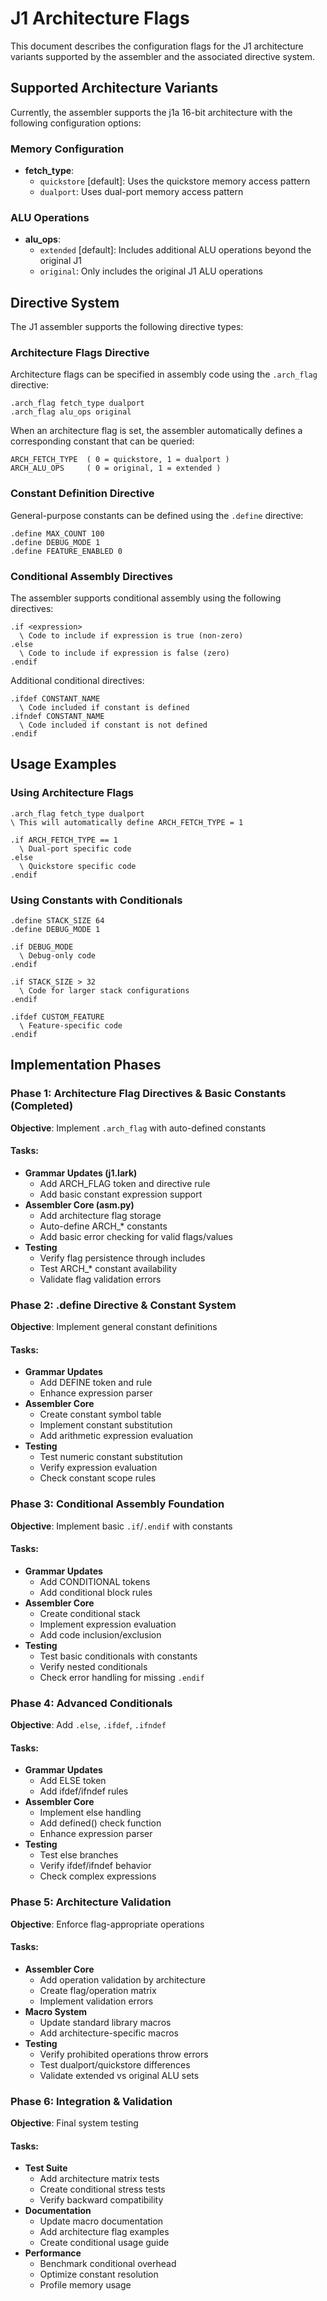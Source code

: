 # J1 Architecture Flags

This document describes the configuration flags for the J1 architecture variants supported by the assembler and the associated directive system.

## Supported Architecture Variants

Currently, the assembler supports the j1a 16-bit architecture with the following configuration options:

### Memory Configuration
- **fetch_type**:
  - `quickstore` [default]: Uses the quickstore memory access pattern
  - `dualport`: Uses dual-port memory access pattern

### ALU Operations
- **alu_ops**:
  - `extended` [default]: Includes additional ALU operations beyond the original J1
  - `original`: Only includes the original J1 ALU operations

## Directive System

The J1 assembler supports the following directive types:

### Architecture Flags Directive

Architecture flags can be specified in assembly code using the `.arch_flag` directive:

```
.arch_flag fetch_type dualport
.arch_flag alu_ops original
```

When an architecture flag is set, the assembler automatically defines a corresponding constant that can be queried:

```
ARCH_FETCH_TYPE  ( 0 = quickstore, 1 = dualport )
ARCH_ALU_OPS     ( 0 = original, 1 = extended )
```

### Constant Definition Directive

General-purpose constants can be defined using the `.define` directive:

```
.define MAX_COUNT 100
.define DEBUG_MODE 1
.define FEATURE_ENABLED 0
```

### Conditional Assembly Directives

The assembler supports conditional assembly using the following directives:

```
.if <expression>
  \ Code to include if expression is true (non-zero)
.else
  \ Code to include if expression is false (zero)
.endif
```

Additional conditional directives:

```
.ifdef CONSTANT_NAME
  \ Code included if constant is defined
.ifndef CONSTANT_NAME
  \ Code included if constant is not defined
.endif
```

## Usage Examples

### Using Architecture Flags

```
.arch_flag fetch_type dualport
\ This will automatically define ARCH_FETCH_TYPE = 1

.if ARCH_FETCH_TYPE == 1
  \ Dual-port specific code
.else
  \ Quickstore specific code
.endif
```

### Using Constants with Conditionals

```
.define STACK_SIZE 64
.define DEBUG_MODE 1

.if DEBUG_MODE
  \ Debug-only code
.endif

.if STACK_SIZE > 32
  \ Code for larger stack configurations
.endif

.ifdef CUSTOM_FEATURE
  \ Feature-specific code
.endif
```

## Implementation Phases

### Phase 1: Architecture Flag Directives & Basic Constants (Completed)
**Objective**: Implement `.arch_flag` with auto-defined constants

#### Tasks:
- **Grammar Updates (j1.lark)**
  - Add ARCH_FLAG token and directive rule
  - Add basic constant expression support
- **Assembler Core (asm.py)**
  - Add architecture flag storage
  - Auto-define ARCH_* constants
  - Add basic error checking for valid flags/values
- **Testing**
  - Verify flag persistence through includes
  - Test ARCH_* constant availability
  - Validate flag validation errors

### Phase 2: .define Directive & Constant System
**Objective**: Implement general constant definitions

#### Tasks:
- **Grammar Updates**
  - Add DEFINE token and rule
  - Enhance expression parser
- **Assembler Core**
  - Create constant symbol table
  - Implement constant substitution
  - Add arithmetic expression evaluation
- **Testing**
  - Test numeric constant substitution
  - Verify expression evaluation
  - Check constant scope rules

### Phase 3: Conditional Assembly Foundation
**Objective**: Implement basic `.if`/`.endif` with constants

#### Tasks:
- **Grammar Updates**
  - Add CONDITIONAL tokens
  - Add conditional block rules
- **Assembler Core**
  - Create conditional stack
  - Implement expression evaluation
  - Add code inclusion/exclusion
- **Testing**
  - Test basic conditionals with constants
  - Verify nested conditionals
  - Check error handling for missing `.endif`

### Phase 4: Advanced Conditionals
**Objective**: Add `.else`, `.ifdef`, `.ifndef`

#### Tasks:
- **Grammar Updates**
  - Add ELSE token
  - Add ifdef/ifndef rules
- **Assembler Core**
  - Implement else handling
  - Add defined() check function
  - Enhance expression parser
- **Testing**
  - Test else branches
  - Verify ifdef/ifndef behavior
  - Check complex expressions

### Phase 5: Architecture Validation
**Objective**: Enforce flag-appropriate operations

#### Tasks:
- **Assembler Core**
  - Add operation validation by architecture
  - Create flag/operation matrix
  - Implement validation errors
- **Macro System**
  - Update standard library macros
  - Add architecture-specific macros
- **Testing**
  - Verify prohibited operations throw errors
  - Test dualport/quickstore differences
  - Validate extended vs original ALU sets

### Phase 6: Integration & Validation
**Objective**: Final system testing

#### Tasks:
- **Test Suite**
  - Add architecture matrix tests
  - Create conditional stress tests
  - Verify backward compatibility
- **Documentation**
  - Update macro documentation
  - Add architecture flag examples
  - Create conditional usage guide
- **Performance**
  - Benchmark conditional overhead
  - Optimize constant resolution
  - Profile memory usage
